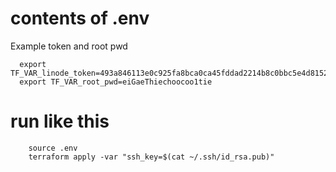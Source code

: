 # contents of .env 

Example token and root pwd
```
  export TF_VAR_linode_token=493a846113e0c925fa8bca0ca45fddad2214b8c0bbc5e4d8152b55
  export TF_VAR_root_pwd=eiGaeThiechoocoo1tie
```

# run like this

```
    source .env
    terraform apply -var "ssh_key=$(cat ~/.ssh/id_rsa.pub)"
```

